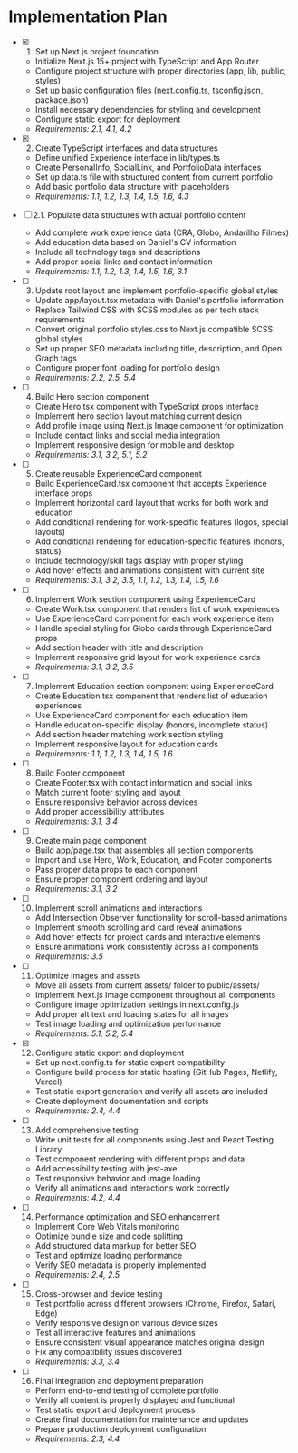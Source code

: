 # Implementation Plan

- [x] 1. Set up Next.js project foundation
  - Initialize Next.js 15+ project with TypeScript and App Router
  - Configure project structure with proper directories (app, lib, public, styles)
  - Set up basic configuration files (next.config.ts, tsconfig.json, package.json)
  - Install necessary dependencies for styling and development
  - Configure static export for deployment
  - _Requirements: 2.1, 4.1, 4.2_

- [x] 2. Create TypeScript interfaces and data structures
  - Define unified Experience interface in lib/types.ts
  - Create PersonalInfo, SocialLink, and PortfolioData interfaces
  - Set up data.ts file with structured content from current portfolio
  - Add basic portfolio data structure with placeholders
  - _Requirements: 1.1, 1.2, 1.3, 1.4, 1.5, 1.6, 4.3_

- [ ] 2.1. Populate data structures with actual portfolio content
  - Add complete work experience data (CRA, Globo, Andarilho Filmes)
  - Add education data based on Daniel's CV information
  - Include all technology tags and descriptions
  - Add proper social links and contact information
  - _Requirements: 1.1, 1.2, 1.3, 1.4, 1.5, 1.6, 3.1_

- [ ] 3. Update root layout and implement portfolio-specific global styles
  - Update app/layout.tsx metadata with Daniel's portfolio information
  - Replace Tailwind CSS with SCSS modules as per tech stack requirements
  - Convert original portfolio styles.css to Next.js compatible SCSS global styles
  - Set up proper SEO metadata including title, description, and Open Graph tags
  - Configure proper font loading for portfolio design
  - _Requirements: 2.2, 2.5, 5.4_

- [ ] 4. Build Hero section component
  - Create Hero.tsx component with TypeScript props interface
  - Implement hero section layout matching current design
  - Add profile image using Next.js Image component for optimization
  - Include contact links and social media integration
  - Implement responsive design for mobile and desktop
  - _Requirements: 3.1, 3.2, 5.1, 5.2_

- [ ] 5. Create reusable ExperienceCard component
  - Build ExperienceCard.tsx component that accepts Experience interface props
  - Implement horizontal card layout that works for both work and education
  - Add conditional rendering for work-specific features (logos, special layouts)
  - Add conditional rendering for education-specific features (honors, status)
  - Include technology/skill tags display with proper styling
  - Add hover effects and animations consistent with current site
  - _Requirements: 3.1, 3.2, 3.5, 1.1, 1.2, 1.3, 1.4, 1.5, 1.6_

- [ ] 6. Implement Work section component using ExperienceCard
  - Create Work.tsx component that renders list of work experiences
  - Use ExperienceCard component for each work experience item
  - Handle special styling for Globo cards through ExperienceCard props
  - Add section header with title and description
  - Implement responsive grid layout for work experience cards
  - _Requirements: 3.1, 3.2, 3.5_

- [ ] 7. Implement Education section component using ExperienceCard
  - Create Education.tsx component that renders list of education experiences
  - Use ExperienceCard component for each education item
  - Handle education-specific display (honors, incomplete status)
  - Add section header matching work section styling
  - Implement responsive layout for education cards
  - _Requirements: 1.1, 1.2, 1.3, 1.4, 1.5, 1.6_

- [ ] 8. Build Footer component
  - Create Footer.tsx with contact information and social links
  - Match current footer styling and layout
  - Ensure responsive behavior across devices
  - Add proper accessibility attributes
  - _Requirements: 3.1, 3.4_

- [ ] 9. Create main page component
  - Build app/page.tsx that assembles all section components
  - Import and use Hero, Work, Education, and Footer components
  - Pass proper data props to each component
  - Ensure proper component ordering and layout
  - _Requirements: 3.1, 3.2_

- [ ] 10. Implement scroll animations and interactions
  - Add Intersection Observer functionality for scroll-based animations
  - Implement smooth scrolling and card reveal animations
  - Add hover effects for project cards and interactive elements
  - Ensure animations work consistently across all components
  - _Requirements: 3.5_

- [ ] 11. Optimize images and assets
  - Move all assets from current assets/ folder to public/assets/
  - Implement Next.js Image component throughout all components
  - Configure image optimization settings in next.config.js
  - Add proper alt text and loading states for all images
  - Test image loading and optimization performance
  - _Requirements: 5.1, 5.2, 5.4_

- [x] 12. Configure static export and deployment
  - Set up next.config.ts for static export compatibility
  - Configure build process for static hosting (GitHub Pages, Netlify, Vercel)
  - Test static export generation and verify all assets are included
  - Create deployment documentation and scripts
  - _Requirements: 2.4, 4.4_

- [ ] 13. Add comprehensive testing
  - Write unit tests for all components using Jest and React Testing Library
  - Test component rendering with different props and data
  - Add accessibility testing with jest-axe
  - Test responsive behavior and image loading
  - Verify all animations and interactions work correctly
  - _Requirements: 4.2, 4.4_

- [ ] 14. Performance optimization and SEO enhancement
  - Implement Core Web Vitals monitoring
  - Optimize bundle size and code splitting
  - Add structured data markup for better SEO
  - Test and optimize loading performance
  - Verify SEO metadata is properly implemented
  - _Requirements: 2.4, 2.5_

- [ ] 15. Cross-browser and device testing
  - Test portfolio across different browsers (Chrome, Firefox, Safari, Edge)
  - Verify responsive design on various device sizes
  - Test all interactive features and animations
  - Ensure consistent visual appearance matches original design
  - Fix any compatibility issues discovered
  - _Requirements: 3.3, 3.4_

- [ ] 16. Final integration and deployment preparation
  - Perform end-to-end testing of complete portfolio
  - Verify all content is properly displayed and functional
  - Test static export and deployment process
  - Create final documentation for maintenance and updates
  - Prepare production deployment configuration
  - _Requirements: 2.3, 4.4_